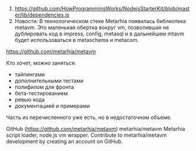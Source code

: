 1. https://github.com/HowProgrammingWorks/NodejsStarterKit/blob/master/lib/dependencies.js
2. Новости: В технологическом стеке Metarhia появилась библиотека metavm. Это маленькая обертка вокруг vm, позволившая не дублировать код в impress, config, metasql и в дальнейшем mtavm будет использоваться в metaschema и metacom.

https://github.com/metarhia/metavm

Кто хочет, можно заняться:
- тайпингами
- дополнительными тестами
- полифилом для фронта
- бета-тестированием
- ревью кода
- документацией и примерами

Часть из перечисленного уже есть, но в недостаточном объеме.

GitHub (https://github.com/metarhia/metavm)
metarhia/metavm
Metarhia script loader, node.js vm wrapper. Contribute to metarhia/metavm development by creating an account on GitHub.